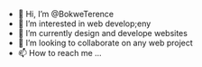 - 👋 Hi, I’m @BokweTerence
- 👀 I’m interested in web develop;eny
- 🌱 I’m currently design and develope websites
- 💞️ I’m looking to collaborate on any web project
- 📫 How to reach me ...

<!---
BokweTerence/BokweTerence is a ✨ web developer✨ repository because its `README.md` (this file) appears on your GitHub profile.
You can click the Preview link to take a look at your changes.
--->
